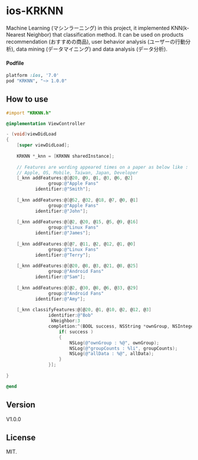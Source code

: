ios-KRKNN
=================

Machine Learning (マシンラーニング) in this project, it implemented KNN(k-Nearest Neighbor) that classification method. It can be used on products recommendation (おすすめの商品), user behavior analysis (ユーザーの行動分析), data mining (データマイニング) and data analysis (データ分析).

#### Podfile

```ruby
platform :ios, '7.0'
pod "KRKNN", "~> 1.0.0"
```

## How to use

``` objective-c
#import "KRKNN.h"

@implementation ViewController

- (void)viewDidLoad
{
    [super viewDidLoad];
    
    KRKNN *_knn = [KRKNN sharedInstance];
    
    // Features are wording appeared times on a paper as below like :
    // Apple, OS, Mobile, Taiwan, Japan, Developer
    [_knn addFeatures:@[@20, @9, @1, @3, @6, @2]
                group:@"Apple Fans"
           identifier:@"Smith"];
    
    [_knn addFeatures:@[@52, @32, @18, @7, @0, @1]
                group:@"Apple Fans"
           identifier:@"John"];
    
    [_knn addFeatures:@[@2, @20, @15, @5, @9, @16]
                group:@"Linux Fans"
           identifier:@"James"];
    
    [_knn addFeatures:@[@7, @11, @2, @12, @1, @0]
                group:@"Linux Fans"
           identifier:@"Terry"];
    
    [_knn addFeatures:@[@20, @8, @3, @21, @8, @25]
                group:@"Android Fans"
           identifier:@"Sam"];
    
    [_knn addFeatures:@[@2, @30, @8, @6, @33, @29]
                group:@"Android Fans"
           identifier:@"Amy"];
    
    [_knn classifyFeatures:@[@20, @1, @10, @2, @12, @3]
                identifier:@"Bob"
                 kNeighbor:3
                completion:^(BOOL success, NSString *ownGroup, NSInteger groupCounts, NSDictionary *allData) {
                    if( success )
                    {
                        NSLog(@"ownGroup : %@", ownGroup);
                        NSLog(@"groupCounts : %li", groupCounts);
                        NSLog(@"allData : %@", allData);
                    }
                }];
    
}

@end
```

## Version

V1.0.0

## License

MIT.
